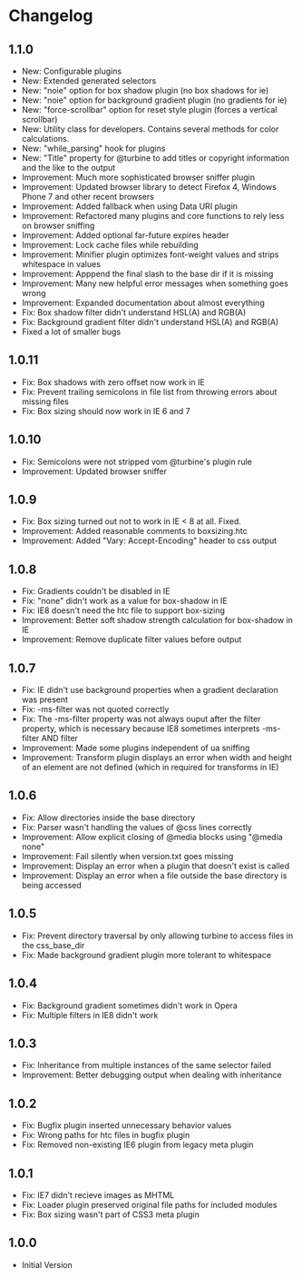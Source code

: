 Changelog
=========


1.1.0
-----
  - New: Configurable plugins
  - New: Extended generated selectors
  - New: "noie" option for box shadow plugin (no box shadows for ie)
  - New: "noie" option for background gradient plugin (no gradients for ie)
  - New: "force-scrollbar" option for reset style plugin (forces a vertical scrollbar)
  - New: Utility class for developers. Contains several methods for color calculations.
  - New: "while_parsing" hook for plugins
  - New: "Title" property for @turbine to add titles or copyright information and the like to the output
  - Improvement: Much more sophisticated browser sniffer plugin
  - Improvement: Updated browser library to detect Firefox 4, Windows Phone 7 and other recent browsers
  - Improvement: Added fallback when using Data URI plugin
  - Improvement: Refactored many plugins and core functions to rely less on browser sniffing
  - Improvement: Added optional far-future expires header
  - Improvement: Lock cache files while rebuilding
  - Improvement: Minifier plugin optimizes font-weight values and strips whitespace in values
  - Improvement: Apppend the final slash to the base dir if it is missing
  - Improvement: Many new helpful error messages when something goes wrong
  - Improvement: Expanded documentation about almost everything
  - Fix: Box shadow filter didn't understand HSL(A) and RGB(A)
  - Fix: Background gradient filter didn't understand HSL(A) and RGB(A)
  - Fixed a lot of smaller bugs


1.0.11
------
  - Fix: Box shadows with zero offset now work in IE
  - Fix: Prevent trailing semicolons in file list from throwing errors about missing files
  - Fix: Box sizing should now work in IE 6 and 7


1.0.10
------
  - Fix: Semicolons were not stripped vom @turbine's plugin rule
  - Improvement: Updated browser sniffer


1.0.9
-----
  - Fix: Box sizing turned out not to work in IE < 8 at all. Fixed.
  - Improvement: Added reasonable comments to boxsizing.htc
  - Improvement: Added "Vary: Accept-Encoding" header to css output


1.0.8
-----
  - Fix: Gradients couldn't be disabled in IE
  - Fix: "none" didn't work as a value for box-shadow in IE
  - Fix: IE8 doesn't need the htc file to support box-sizing
  - Improvement: Better soft shadow strength calculation for box-shadow in IE
  - Improvement: Remove duplicate filter values before output


1.0.7
-----
  - Fix: IE didn't use background properties when a gradient declaration was present
  - Fix: -ms-filter was not quoted correctly
  - Fix: The -ms-filter property was not always ouput after the filter property, which is necessary because IE8 sometimes interprets -ms-filter AND filter
  - Improvement: Made some plugins independent of ua sniffing
  - Improvement: Transform plugin displays an error when width and height of an element are not defined (which in required for transforms in IE)


1.0.6
-----
  - Fix: Allow directories inside the base directory
  - Fix: Parser wasn't handling the values of @css lines correctly
  - Improvement: Allow explicit closing of @media blocks using "@media none"
  - Improvement: Fail silently when version.txt goes missing
  - Improvement: Display an error when a plugin that doesn't exist is called
  - Improvement: Display an error when a file outside the base directory is being accessed


1.0.5
-----
  - Fix: Prevent directory traversal by only allowing turbine to access files in the css_base_dir
  - Fix: Made background gradient plugin more tolerant to whitespace


1.0.4
-----
  - Fix: Background gradient sometimes didn't work in Opera
  - Fix: Multiple filters in IE8 didn't work


1.0.3
-----
  - Fix: Inheritance from multiple instances of the same selector failed
  - Improvement: Better debugging output when dealing with inheritance


1.0.2
-----
  - Fix: Bugfix plugin inserted unnecessary behavior values
  - Fix: Wrong paths for htc files in bugfix plugin
  - Fix: Removed non-existing IE6 plugin from legacy meta plugin


1.0.1
-----
  - Fix: IE7 didn't recieve images as MHTML
  - Fix: Loader plugin preserved original file paths for included modules
  - Fix: Box sizing wasn't part of CSS3 meta plugin


1.0.0
-----
  - Initial Version
